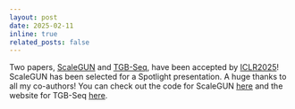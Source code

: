 ```yaml
---
layout: post
date: 2025-02-11
inline: true
related_posts: false
---
```


Two papers, [ScaleGUN](https://openreview.net/forum?id=pPyJyeLriR) and [TGB-Seq](https://openreview.net/forum?id=8e2LirwiJT), have been accepted by [ICLR2025](https://iclr.cc/Conferences/2025)! ScaleGUN has been selected for a Spotlight presentation. A huge thanks to all my co-authors! You can check out the code for ScaleGUN [here](https://github.com/luyi256/ScaleGUN) and the website for TGB-Seq [here](https://tgb-seq.github.io/).
